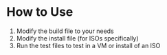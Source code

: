 # How to Use

1. Modify the build file to your needs
2. Modify the install file (for ISOs specifically)
3. Run the test files to test in a VM or install of an ISO